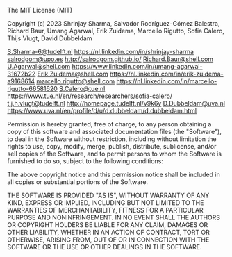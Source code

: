 The MIT License (MIT)

Copyright (c) 2023 Shrinjay Sharma, Salvador Rodríguez-Gómez Balestra, 
                   Richard Baur, Umang Agarwal, Erik Zuidema, Marcello Rigutto,
                   Sofia Calero, Thijs Vlugt, David Dubbeldam
 
 S.Sharma-6@tudelft.nl      https://nl.linkedin.com/in/shrinjay-sharma
 salrodgom@upo.es           http://salrodgom.github.io/
 Richard.Baur@shell.com     
 U.Agarwal@shell.com        https://www.linkedin.com/in/umang-agarwal-31672b22
 Erik.Zuidema@shell.com     https://nl.linkedin.com/in/erik-zuidema-a9168614
 marcello.rigutto@shell.com https://nl.linkedin.com/in/marcello-rigutto-66581620
 S.Calero@tue.nl            https://www.tue.nl/en/research/researchers/sofia-calero/
 t.j.h.vlugt@tudelft.nl     http://homepage.tudelft.nl/v9k6y
 D.Dubbeldam@uva.nl         https://www.uva.nl/en/profile/d/u/d.dubbeldam/d.dubbeldam.html

 Permission is hereby granted, free of charge, to any person
 obtaining a copy of this software and associated documentation
 files (the "Software"), to deal in the Software without
 restriction, including without limitation the rights to use,
 copy, modify, merge, publish, distribute, sublicense, and/or sell
 copies of the Software, and to permit persons to whom the
 Software is furnished to do so, subject to the following
 conditions:

 The above copyright notice and this permission notice shall be
 included in all copies or substantial portions of the Software.

 THE SOFTWARE IS PROVIDED "AS IS", WITHOUT WARRANTY OF ANY KIND,
 EXPRESS OR IMPLIED, INCLUDING BUT NOT LIMITED TO THE WARRANTIES
 OF MERCHANTABILITY, FITNESS FOR A PARTICULAR PURPOSE AND
 NONINFRINGEMENT. IN NO EVENT SHALL THE AUTHORS OR COPYRIGHT
 HOLDERS BE LIABLE FOR ANY CLAIM, DAMAGES OR OTHER LIABILITY,
 WHETHER IN AN ACTION OF CONTRACT, TORT OR OTHERWISE, ARISING
 FROM, OUT OF OR IN CONNECTION WITH THE SOFTWARE OR THE USE OR
 OTHER DEALINGS IN THE SOFTWARE.
